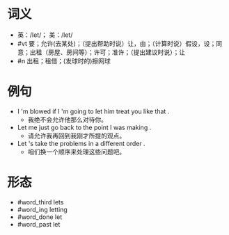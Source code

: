 # 词义
- 英：/let/； 美：/let/
- #vt 要；允许(去某处)；（提出帮助时说）让，由；（计算时说）假设，设；同意；出租（房屋、房间等）；许可；准许；（提出建议时说）；让
- #n 出租；租借；(发球时的)擦网球
# 例句
- I 'm blowed if I 'm going to let him treat you like that .
	- 我绝不会允许他那么对待你。
- Let me just go back to the point I was making .
	- 请允许我再回到我刚才所提的观点。
- Let 's take the problems in a different order .
	- 咱们换一个顺序来处理这些问题吧。
# 形态
- #word_third lets
- #word_ing letting
- #word_done let
- #word_past let
